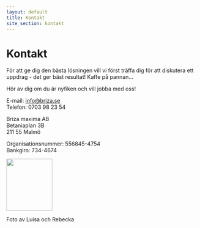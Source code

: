 ```yaml
---
layout: default
title: Kontakt
site_section: kontakt
---
```



# Kontakt

För att ge dig den bästa lösningen vill vi först träffa dig för att diskutera ett uppdrag - det ger bäst resultat! Kaffe på pannan...

Hör av dig om du är nyfiken och vill jobba med oss!

E-mail: <info@briza.se><br/>
Telefon: 0703 98 23 54
 
Briza maxima AB<br/>
Betaniaplan 3B<br/>
211 55 Malmö

Organisationsnummer: 556845-4754<br/>
Bankgiro: 734-4674

<!-- Facebook Badge START --><a title="Briza maxima AB" href="http://www.facebook.com/Briza.maxima.AB" target="_TOP"><img style="border: 0;" src="http://badge.facebook.com/badge/198935580127922.2180.1100769932.png" alt="" width="120" height="136" /></a><!-- Facebook Badge END -->

Foto av Luisa och Rebecka
